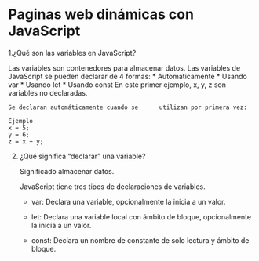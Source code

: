 # Paginas web dinámicas con JavaScript  

1.¿Qué son las variables en JavaScript? 
   
  Las variables son contenedores para        almacenar datos.
    Las variables de JavaScript se pueden      declarar de 4 formas:
    * Automáticamente
    * Usando var
    * Usando let
    * Usando const
    En este primer ejemplo, x, y, z son        variables no declaradas.

    Se declaran automáticamente cuando se      utilizan por primera vez:

    Ejemplo
    x = 5;
    y = 6;
    z = x + y;  
2. ¿Qué significa “declarar” una variable?

    Significado almacenar datos.
   
    JavaScript tiene tres tipos de             declaraciones de variables.

   + var:
     Declara una variable, opcionalmente        la inicia a un valor.

   + let:
     Declara una variable local con ámbito      de bloque, opcionalmente la inicia a       un valor.

   + const:
     Declara un nombre de constante de          solo lectura y ámbito de bloque.
    
